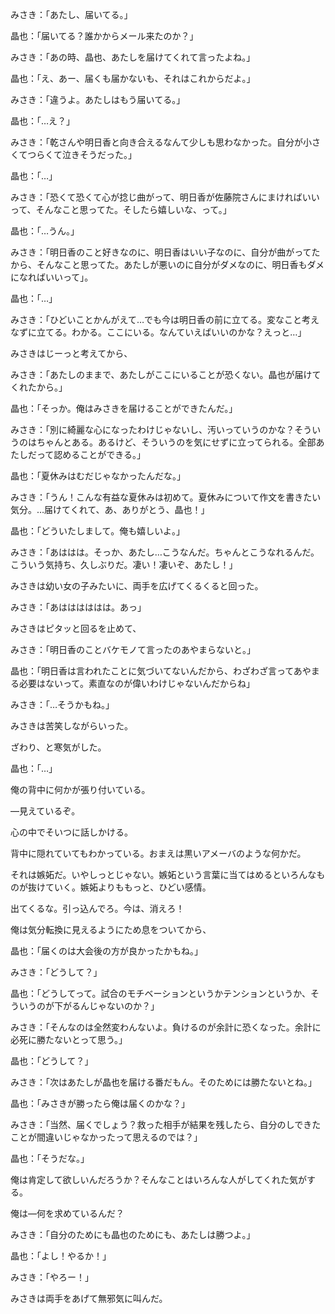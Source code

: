 みさき：「あたし、届いてる。」

晶也：「届いてる？誰かからメール来たのか？」

みさき：「あの時、晶也、あたしを届けてくれて言ったよね。」

晶也：「え、あー、届くも届かないも、それはこれからだよ。」

みさき：「違うよ。あたしはもう届いてる。」

晶也：「…え？」

みさき：「乾さんや明日香と向き合えるなんて少しも思わなかった。自分が小さくてつらくて泣きそうだった。」

晶也：「…」

みさき：「恐くて恐くて心が捻じ曲がって、明日香が佐藤院さんにまければいいって、そんなこと思ってた。そしたら嬉しいな、って。」

晶也：「…うん。」

みさき：「明日香のこと好きなのに、明日香はいい子なのに、自分が曲がってたから、そんなこと思ってた。あたしが悪いのに自分がダメなのに、明日香もダメになればいいって」。

晶也：「…」

みさき：「ひどいことかんがえて…でも今は明日香の前に立てる。変なこと考えなずに立てる。わかる。ここにいる。なんていえばいいのかな？えっと…」

みさきはじーっと考えてから、

みさき：「あたしのままで、あたしがここにいることが恐くない。晶也が届けてくれたから。」

晶也：「そっか。俺はみさきを届けることができたんだ。」

みさき：「別に綺麗な心になったわけじゃないし、汚いっていうのかな？そういうのはちゃんとある。あるけど、そういうのを気にせずに立ってられる。全部あたしだって認めることができる。」

晶也：「夏休みはむだじゃなかったんだな。」

みさき：「うん！こんな有益な夏休みは初めて。夏休みについて作文を書きたい気分。…届けてくれて、あ、ありがとう、晶也！」

晶也：「どういたしまして。俺も嬉しいよ。」

みさき：「あははは。そっか、あたし…こうなんだ。ちゃんとこうなれるんだ。こういう気持ち、久しぶりだ。凄い！凄いぞ、あたし！」

みさきは幼い女の子みたいに、両手を広げてくるくると回った。

みさき：「あはははははは。あっ」

みさきはピタッと回るを止めて、

みさき：「明日香のことバケモノて言ったのあやまらないと。」

晶也：「明日香は言われたことに気づいてないんだから、わざわざ言ってあやまる必要はないって。素直なのが偉いわけじゃないんだからね」

みさき：「…そうかもね。」

みさきは苦笑しながらいった。

ざわり、と寒気がした。

晶也：「…」

俺の背中に何かが張り付いている。

―見えているぞ。

心の中でそいつに話しかける。

背中に隠れていてもわかっている。おまえは黒いアメーバのような何かだ。

それは嫉妬だ。いやしっとじゃない。嫉妬という言葉に当てはめるといろんなものが抜けていく。嫉妬よりももっと、ひどい感情。

出てくるな。引っ込んでろ。今は、消えろ！

俺は気分転換に見えるようにため息をついてから、

晶也：「届くのは大会後の方が良かったかもね。」

みさき：「どうして？」

晶也：「どうしてって。試合のモチベーションというかテンションというか、そういうのが下がるんじゃないのか？」

みさき：「そんなのは全然変わんないよ。負けるのが余計に恐くなった。余計に必死に勝たないとって思う。」

晶也：「どうして？」

みさき：「次はあたしが晶也を届ける番だもん。そのためには勝たないとね。」

晶也：「みさきが勝ったら俺は届くのかな？」

みさき：「当然、届くでしょう？救った相手が結果を残したら、自分のしできたことが間違いじゃなかったって思えるのでは？」

晶也：「そうだな。」

俺は肯定して欲しいんだろうか？そんなことはいろんな人がしてくれた気がする。

俺は―何を求めているんだ？

みさき：「自分のためにも晶也のためにも、あたしは勝つよ。」

晶也：「よし！やるか！」

みさき：「やろー！」

みさきは両手をあげて無邪気に叫んだ。


